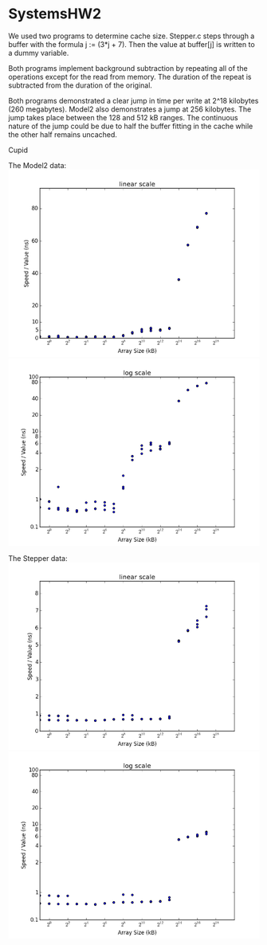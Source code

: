 # SystemsHW2

We used two programs to determine cache size. Stepper.c steps through a buffer with the formula j := (3*j + 7). Then the value at buffer[j] is written to a dummy variable.

Both programs implement background subtraction by repeating all of the operations except for the read from memory. The duration of the repeat is subtracted from the duration of the original. 

Both programs demonstrated a clear jump in time per write at 2^18 kilobytes (260 megabytes). Model2 also demonstrates a jump at 256 kilobytes. The jump takes place between the 128 and 512 kB ranges. The continuous nature of the jump could be due to half the buffer fitting in the cache while the other half remains uncached.

Cupid 


The Model2 data:
![](/graphs/model2_linear.png?raw=true "Optional Title")
![](/graphs/model2_log.png?raw=true "Optional Title")

The Stepper data:
![](/graphs/adjusted_linear.png?raw=true "Optional Title")
![](/graphs/adjusted_log.png?raw=true "Optional Title")


